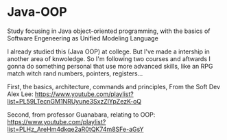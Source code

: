 # Java-OOP
Study focusing in Java object-oriented programming, with the basics of Software Engeneering as Unified Modeling Language

I already studied this (Java OOP) at college. But I've made a intership in another area of knwoledge.
So I'm following two courses and aftwards I gonna do something personal that use more advanced skills, like an RPG match witch rand numbers, pointers, registers...

First, the basics, architecture, commands and principles, From the Soft Dev Alex Lee:
https://www.youtube.com/playlist?list=PL59LTecnGM1NRUyune3SxzZlYpZezK-oQ

Second, from professor Guanabara, relating to OOP:
https://www.youtube.com/playlist?list=PLHz_AreHm4dkqe2aR0tQK74m8SFe-aGsY
